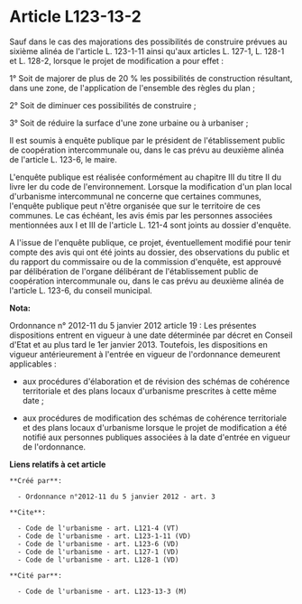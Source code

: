 # Article L123-13-2

Sauf dans le cas des majorations des possibilités de construire prévues au sixième alinéa de l'article L. 123-1-11 ainsi
qu'aux articles L. 127-1, L. 128-1 et L. 128-2, lorsque le projet de modification a pour effet : 

1° Soit de majorer de plus de 20 % les possibilités de construction résultant, dans une zone, de l'application de l'ensemble
des règles du plan ; 

2° Soit de diminuer ces possibilités de construire ; 

3° Soit de réduire la surface d'une zone urbaine ou à urbaniser ; 

Il est soumis à enquête publique par le président de l'établissement public de coopération intercommunale ou, dans le cas
prévu au deuxième alinéa de l'article L. 123-6, le maire. 

L'enquête publique est réalisée conformément au chapitre III du titre II du livre Ier du code de l'environnement. Lorsque la
modification d'un plan local d'urbanisme intercommunal ne concerne que certaines communes, l'enquête publique peut n'être
organisée que sur le territoire de ces communes. Le cas échéant, les avis émis par les personnes associées mentionnées aux I
et III de l'article L. 121-4 sont joints au dossier d'enquête. 

A l'issue de l'enquête publique, ce projet, éventuellement modifié pour tenir compte des avis qui ont été joints au dossier,
des observations du public et du rapport du commissaire ou de la commission d'enquête, est approuvé par délibération de
l'organe délibérant de l'établissement public de coopération intercommunale ou, dans le cas prévu au deuxième alinéa de
l'article L. 123-6, du conseil municipal.

**Nota:**

Ordonnance n° 2012-11 du 5 janvier 2012 article 19 : Les présentes dispositions entrent en vigueur à une date déterminée par
décret en Conseil d'Etat et au plus tard le 1er janvier 2013. Toutefois, les dispositions en vigueur antérieurement à
l'entrée en vigueur de l'ordonnance demeurent applicables :

- aux procédures d'élaboration et de révision des schémas de cohérence territoriale et des plans locaux d'urbanisme
prescrites à cette même date ;

- aux procédures de modification des schémas de cohérence territoriale et des plans locaux d'urbanisme lorsque le projet de
modification a été notifié aux personnes publiques associées à la date d'entrée en vigueur de l'ordonnance.

**Liens relatifs à cet article**

	**Créé par**:

	  - Ordonnance n°2012-11 du 5 janvier 2012 - art. 3

	**Cite**:

	  - Code de l'urbanisme - art. L121-4 (VT)
	  - Code de l'urbanisme - art. L123-1-11 (VD)
	  - Code de l'urbanisme - art. L123-6 (VD)
	  - Code de l'urbanisme - art. L127-1 (VD)
	  - Code de l'urbanisme - art. L128-1 (VD)

	**Cité par**:

	  - Code de l'urbanisme - art. L123-13-3 (M)

